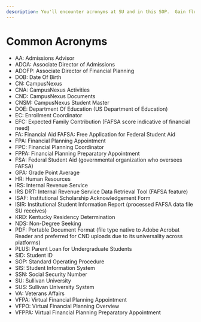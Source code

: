 ```yaml
---
description: You'll encounter acronyms at SU and in this SOP.  Gain fluency here.
---
```


# Common Acronyms

* AA: Admissions Advisor
* ADOA: Associate Director of Admissions
* ADOFP: Associate Director of Financial Planning
* DOB: Date Of Birth
* CN: CampusNexus
* CNA: CampusNexus Activities
* CND: CampusNexus Documents
* CNSM: CampusNexus Student Master
* DOE: Department Of Education (US Department of Education)
* EC: Enrollment Coordinator
* EFC: Expected Family Contribution (FAFSA score indicative of financial need)
* FA: Financial Aid FAFSA: Free Application for Federal Student Aid
* FPA: Financial Planning Appointment
* FPC: Financial Planning Coordinator
* FPPA: Financial Planning Preparatory Appointment
* FSA: Federal Student Aid (governmental organization who oversees FAFSA)
* GPA: Grade Point Average
* HR: Human Resources
* IRS: Internal Revenue Service
* IRS DRT: Internal Revenue Service Data Retrieval Tool (FAFSA feature)
* ISAF: Institutional Scholarship Acknowledgement Form
* ISIR: Institutional Student Information Report (processed FAFSA data file SU receives)
* KRD: Kentucky Residency Determination
* NDS: Non-Degree Seeking
* PDF: Portable Document Format (file type native to Adobe Acrobat Reader and preferred for CND uploads due to its universality across platforms)
* PLUS: Parent Loan for Undergraduate Students
* SID: Student ID
* SOP: Standard Operating Procedure
* SIS: Student Information System
* SSN: Social Security Number
* SU: Sullivan University
* SUS: Sullivan University System
* VA: Veterans Affairs
* VFPA: Virtual Financial Planning Appointment
* VFPO: Virtual Financial Planning Overview
* VFPPA: Virtual Financial Planning Preparatory Appointment

|   |
| - |
